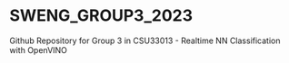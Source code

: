 # SWENG_GROUP3_2023
Github Repository for Group 3 in CSU33013 - Realtime NN Classification with OpenVINO
